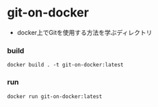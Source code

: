 # git-on-docker
- docker上でGitを使用する方法を学ぶディレクトリ
### build
```
docker build . -t git-on-docker:latest
```
### run
```
docker run git-on-docker:latest
```
